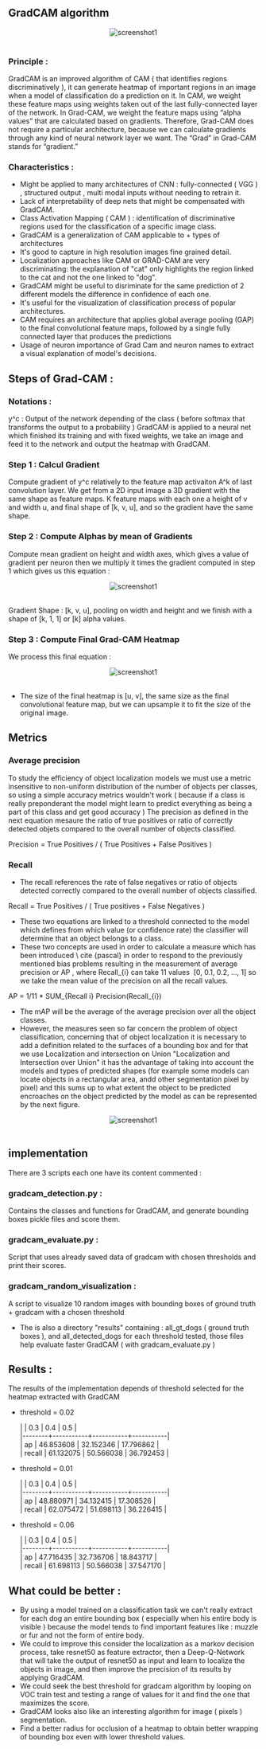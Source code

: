 ## GradCAM algorithm
 <div align="center">
  <img src="https://github.com/raysr/GradCAM/blob/master/results/gradcam_bbx.png?raw=true" alt="screenshot1"></img>
  </div>
<br/>

### Principle : 
GradCAM is an improved algorithm of CAM  (  that identifies regions discriminatively   ), it can generate heatmap of important regions in an image when a model of classification do a prediction on it.
In CAM, we weight these feature maps using weights taken out of the last fully-connected layer of the network. In Grad-CAM, we weight the feature maps using “alpha values” that are calculated based on gradients. Therefore, Grad-CAM does not require a particular architecture, because we can calculate gradients through any kind of neural network layer we want. The “Grad” in Grad-CAM stands for “gradient.”


### Characteristics :
- Might be applied to many architectures of CNN : fully-connected ( VGG ) , structured output , multi modal inputs without needing to retrain it.
- Lack of interpretability of deep nets that might be compensated with GradCAM.
- Class Activation Mapping ( CAM ) : identification of discriminative regions used for the classification of a specific image class.
- GradCAM is a generalization of CAM applicable to + types of architectures
- It's good to capture in high resolution images fine grained detail.
- Localization approaches like CAM or GRAD-CAM are very discriminating: the explanation of "cat" only highlights the region linked to the cat and not the one linked to "dog".
- GradCAM might be useful to disriminate for the same prediction of 2 different models the difference in confidence of each one.
- It's useful for the visualization of classification process of popular architectures.
- CAM requires an architecture that applies global average pooling (GAP) to the final convolutional feature maps, followed by a single fully connected layer that produces the predictions
- Usage of neuron importance of Grad Cam and neuron names to extract a visual explanation of model's decisions.





## Steps of Grad-CAM :
### Notations :
y^c : Output of the network depending of the class ( before softmax that transforms the output to a probability )
GradCAM is applied to a neural net which finished its training and with fixed weights, we take an image and feed it to the network and output the heatmap with GradCAM.

### Step 1 : Calcul Gradient
Compute gradient of y^c relatively to the feature map activaiton A^k of last convolution layer. 
We get from a 2D input image a 3D gradient with the same shape as feature maps. 
K feature maps with each one a height of v and width u,  and final shape of [k, v, u], and so the gradient have the same shape.

### Step 2 : Compute Alphas by mean of Gradients
Compute mean gradient on height and width axes, which gives a value of gradient per neuron then we multiply it times  the gradient computed in step 1 which gives us this equation :

 <div align="center">
  <img src="https://github.com/raysr/GradCAM/blob/master/results/alpha_equation.png?raw=true" alt="screenshot1"></img>
  </div>
<br/>

Gradient Shape : [k, v, u], pooling on width and height and we finish with a shape of [k, 1, 1] or [k] alpha values.

### Step 3 : Compute Final Grad-CAM Heatmap
We process this final equation : 

 <div align="center">
  <img src="https://github.com/raysr/GradCAM/blob/master/results/l_gradcam.png?raw=true" alt="screenshot1"></img>
  </div>
<br/>

- The size of the final heatmap is [u, v], the same size as the final convolutional feature map, but we can upsample it to fit the size of the original image.

## Metrics
### Average precision
To study the efficiency of object localization models we must use a metric insensitive to non-uniform distribution of the number of objects per classes, so using a simple accuracy metrics wouldn't work ( because if a class is really preponderant the model might learn to predict everything as being a part of this class and get good accuracy ) 
The precision as defined in the next equation mesaure the ratio of true positives or ratio of correctly detected objets compared to the overall number of objects classified.

Precision = True Positives /  ( True Positives + False Positives )


### Recall
- The recall references the rate of false negatives or ratio of objects detected correctly compared to the overall number of objects classified.

Recall = True Positives / ( True positives + False Negatives )


- These two equations are linked to a threshold connected to the model which defines from which value (or confidence rate) the classifier will determine that an object belongs to a class.
- These two concepts are used in order to calculate a measure which has been introduced \ cite {pascal} in order to respond to the previously mentioned bias problems resulting in the measurement of average precision or AP , where  Recall_{i}  can take 11 values ​​ [0, 0.1, 0.2, ..., 1]  so we take the mean value of the precision on all the recall values.

AP = 1/11 * SUM_{Recall i} Precision(Recall_{i})


- The mAP will be the average of the average precision over all the object classes.
- However, the measures seen so far concern the problem of object classification, concerning that of object localization it is necessary to add a definition related to the surfaces of a bounding box and for that we use Localization and intersection on Union "Localization and Intersection over Union" it has the advantage of taking into account the models and types of predicted shapes (for example some models can locate objects in a rectangular area, andd other segmentation pixel by pixel) and this sums up to what extent the object to be predicted encroaches on the object predicted by the model as can be represented by the next figure.

 <div align="center">
  <img src="https://github.com/raysr/GradCAM/blob/master/results/iou.png?raw=true" alt="screenshot1"></img>
  </div>
<br/>

## implementation
There are 3 scripts each one have its content commented : 
### gradcam_detection.py :
Contains the classes and functions for GradCAM, and generate bounding boxes pickle files and score them.

### gradcam_evaluate.py : 
Script that uses already saved data of gradcam with chosen thresholds and print their scores.

### gradcam_random_visualization :
A script to visualize 10 random images with bounding boxes of ground truth + gradcam with a chosen threshold

- The is also a directory "results" containing : all_gt_dogs ( ground truth boxes ), and  all_detected_dogs for each threshold tested, those files help evaluate faster GradCAM ( with gradcam_evaluate.py )

## Results :

The results of the implementation depends of threshold selected for the heatmap extracted with GradCAM

- threshold = 0.02  <br/>

    |        |       0.3 |       0.4 |       0.5 | <br/>
    |--------+-----------+-----------+-----------| <br/>
    | ap     | 46.853608 | 32.152346 | 17.796862 | <br/>
    | recall | 61.132075 | 50.566038 | 36.792453 | <br/>


- threshold = 0.01    <br/>

    |        |       0.3 |       0.4 |       0.5 | <br/>
    |--------+-----------+-----------+-----------| <br/>
    | ap     | 48.880971 | 34.132415 | 17.308526 | <br/>
    | recall | 62.075472 | 51.698113 | 36.226415 | <br/>

- threshold = 0.06   <br/>

    |        |       0.3 |       0.4 |       0.5 | <br/>
    |--------+-----------+-----------+-----------| <br/>
    | ap     | 47.716435 | 32.736706 | 18.843717 | <br/>
    | recall | 61.698113 | 50.566038 | 37.547170 | <br/>


## What could be better :
- By using a model trained on a classification task we can't really extract for each dog an entire bounding box ( especially when his entire body is visible ) because the model tends to find important features like : muzzle or fur and not the form of entire body.
- We could to improve this consider the localization as a markov decision process, take resnet50 as feature extractor, then a Deep-Q-Network that will take the output of resnet50 as input and learn to localize the objects in image, and then improve the precision of its results by applying GradCAM. 
- We could seek the best threshold for gradcam algorithm by looping on VOC train test and testing a range of values for it and find the one that maximizes the score.
- GradCAM looks also like an interesting algorithm for image ( pixels ) segmentation.
- Find a better radius for occlusion of a heatmap to obtain better wrapping of bounding box even with lower threshold values.
